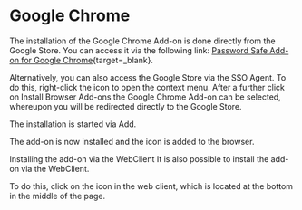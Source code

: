 # Google Chrome

The installation of the Google Chrome Add-on is done directly from the Google Store. You can access it via the following link:
[Password Safe Add-on for Google Chrome](https://chrome.google.com/webstore/detail/password-safe/bpjfchmapbmjeklgmlkabfepflgfckip){target=_blank}.

Alternatively, you can also access the Google Store via the SSO Agent. To do this, right-click the icon to open the context menu. After a further click on Install Browser Add-ons the Google Chrome Add-on can be selected, whereupon you will be redirected directly to the Google Store.

The installation is started via Add.

The add-on is now installed and the icon is added to the browser.

Installing the add-on via the WebClient
It is also possible to install the add-on via the WebClient.

To do this, click on the icon in the web client, which is located at the bottom in the middle of the page.
